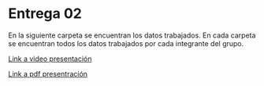 # Entrega 02

En la siguiente carpeta se encuentran los datos trabajados. En cada carpeta se encuentran todos los datos trabajados por cada integrante del grupo.

[Link a video presentación](https://youtu.be/5NraGN2yRmQ)

[Link a pdf presentración](https://www.canva.com/design/DAGEyHd2U5o/HeKZHOfVQATWHT82_OI2uA/view?utm_content=DAGEyHd2U5o&utm_campaign=designshare&utm_medium=link&utm_source=editor)


